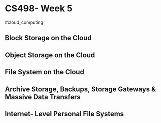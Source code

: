 # CS498- Week 5

#cloud_computing

## Block Storage on the Cloud

## Object Storage on the Cloud

## File System on the Cloud

## Archive Storage, Backups, Storage Gateways & Massive Data Transfers

## Internet- Level Personal File Systems
